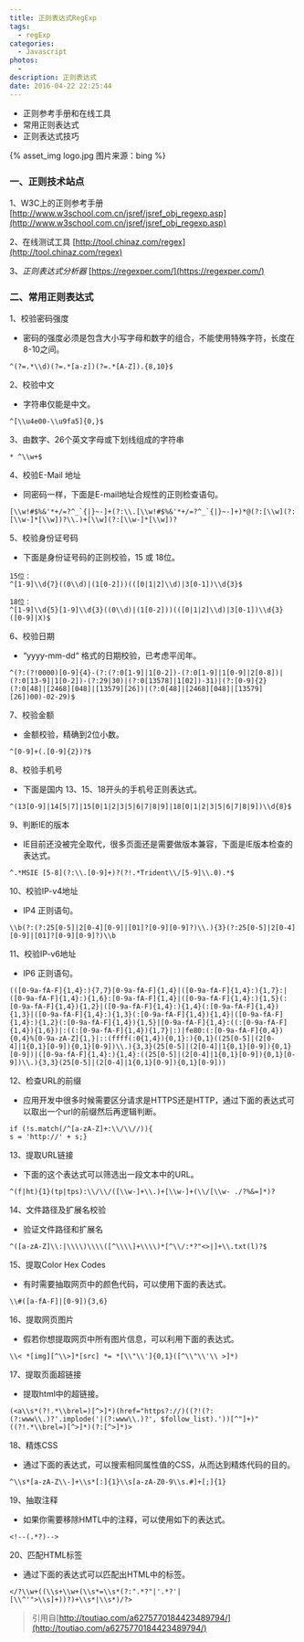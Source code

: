 ```yaml
---
title: 正则表达式RegExp
tags:
  - regExp
categories:
  - Javascript
photos:
  - 
description: 正则表达式
date: 2016-04-22 22:25:44
---
```


* 正则参考手册和在线工具
* 常用正则表达式
* 正则表达式技巧

{% asset_img logo.jpg 图片来源：bing %}

<!--more-->


### 一、正则技术站点
1、W3C上的正则参考手册
[http://www.w3school.com.cn/jsref/jsref_obj_regexp.asp](http://www.w3school.com.cn/jsref/jsref_obj_regexp.asp)

2、在线测试工具
[http://tool.chinaz.com/regex](http://tool.chinaz.com/regex)

3、*正则表达式分析器*
[https://regexper.com/](https://regexper.com/)

### 二、常用正则表达式

1、校验密码强度
* 密码的强度必须是包含大小写字母和数字的组合，不能使用特殊字符，长度在8-10之间。

```
^(?=.*\\d)(?=.*[a-z])(?=.*[A-Z]).{8,10}$
```

2、校验中文
* 字符串仅能是中文。

```
^[\\u4e00-\\u9fa5]{0,}$
```
3、由数字、26个英文字母或下划线组成的字符串

```
* ^\\w+$
```

4、校验E-Mail 地址
* 同密码一样，下面是E-mail地址合规性的正则检查语句。

```
[\\w!#$%&'*+/=?^_`{|}~-]+(?:\\.[\\w!#$%&'*+/=?^_`{|}~-]+)*@(?:[\\w](?:[\\w-]*[\\w])?\\.)+[\\w](?:[\\w-]*[\\w])?
```

5、校验身份证号码
* 下面是身份证号码的正则校验，15 或 18位。

```
15位：
^[1-9]\\d{7}((0\\d)|(1[0-2]))(([0|1|2]\\d)|3[0-1])\\d{3}$

18位：
^[1-9]\\d{5}[1-9]\\d{3}((0\\d)|(1[0-2]))(([0|1|2]\\d)|3[0-1])\\d{3}([0-9]|X)$
```

6、校验日期
* “yyyy-mm-dd“ 格式的日期校验，已考虑平闰年。

```
^(?:(?!0000)[0-9]{4}-(?:(?:0[1-9]|1[0-2])-(?:0[1-9]|1[0-9]|2[0-8])|(?:0[13-9]|1[0-2])-(?:29|30)|(?:0[13578]|1[02])-31)|(?:[0-9]{2}(?:0[48]|[2468][048]|[13579][26])|(?:0[48]|[2468][048]|[13579][26])00)-02-29)$
```

7、校验金额
* 金额校验，精确到2位小数。

```
^[0-9]+(.[0-9]{2})?$
```

8、校验手机号
* 下面是国内 13、15、18开头的手机号正则表达式。

```
^(13[0-9]|14[5|7]|15[0|1|2|3|5|6|7|8|9]|18[0|1|2|3|5|6|7|8|9])\\d{8}$
```

9、判断IE的版本
* IE目前还没被完全取代，很多页面还是需要做版本兼容，下面是IE版本检查的表达式。

```
^.*MSIE [5-8](?:\\.[0-9]+)?(?!.*Trident\\/[5-9]\\.0).*$
```

10、校验IP-v4地址
* IP4 正则语句。

```
\\b(?:(?:25[0-5]|2[0-4][0-9]|[01]?[0-9][0-9]?)\\.){3}(?:25[0-5]|2[0-4][0-9]|[01]?[0-9][0-9]?)\\b
```

11、校验IP-v6地址
* IP6 正则语句。

```
(([0-9a-fA-F]{1,4}:){7,7}[0-9a-fA-F]{1,4}|([0-9a-fA-F]{1,4}:){1,7}:|([0-9a-fA-F]{1,4}:){1,6}:[0-9a-fA-F]{1,4}|([0-9a-fA-F]{1,4}:){1,5}(:[0-9a-fA-F]{1,4}){1,2}|([0-9a-fA-F]{1,4}:){1,4}(:[0-9a-fA-F]{1,4}){1,3}|([0-9a-fA-F]{1,4}:){1,3}(:[0-9a-fA-F]{1,4}){1,4}|([0-9a-fA-F]{1,4}:){1,2}(:[0-9a-fA-F]{1,4}){1,5}|[0-9a-fA-F]{1,4}:((:[0-9a-fA-F]{1,4}){1,6})|:((:[0-9a-fA-F]{1,4}){1,7}|:)|fe80:(:[0-9a-fA-F]{0,4}){0,4}%[0-9a-zA-Z]{1,}|::(ffff(:0{1,4}){0,1}:){0,1}((25[0-5]|(2[0-4]|1{0,1}[0-9]){0,1}[0-9])\\.){3,3}(25[0-5]|(2[0-4]|1{0,1}[0-9]){0,1}[0-9])|([0-9a-fA-F]{1,4}:){1,4}:((25[0-5]|(2[0-4]|1{0,1}[0-9]){0,1}[0-9])\\.){3,3}(25[0-5]|(2[0-4]|1{0,1}[0-9]){0,1}[0-9]))
```

12、检查URL的前缀
* 应用开发中很多时候需要区分请求是HTTPS还是HTTP，通过下面的表达式可以取出一个url的前缀然后再逻辑判断。

```
if (!s.match(/^[a-zA-Z]+:\\/\\//)){
s = 'http://' + s;}
```

13、提取URL链接
* 下面的这个表达式可以筛选出一段文本中的URL。

```
^(f|ht){1}(tp|tps):\\/\\/([\\w-]+\\.)+[\\w-]+(\\/[\\w- ./?%&=]*)?
```

14、文件路径及扩展名校验
* 验证文件路径和扩展名

```
^([a-zA-Z]\\:|\\\\)\\\\([^\\\\]+\\\\)*[^\\/:*?"<>|]+\\.txt(l)?$
```

15、提取Color Hex Codes
* 有时需要抽取网页中的颜色代码，可以使用下面的表达式。

```
\\#([a-fA-F]|[0-9]){3,6}
```

16、提取网页图片
* 假若你想提取网页中所有图片信息，可以利用下面的表达式。

```
\\< *[img][^\\>]*[src] *= *[\\"\\']{0,1}([^\\"\\'\\ >]*)
```

17、提取页面超链接
* 提取html中的超链接。

```
(<a\\s*(?!.*\\brel=)[^>]*)(href="https?://)((?!(?:(?:www\\.)?'.implode('|(?:www\\.)?', $follow_list).'))[^"]+)"((?!.*\\brel=)[^>]*)(?:[^>]*)>
```

18、精炼CSS
* 通过下面的表达式，可以搜索相同属性值的CSS，从而达到精炼代码的目的。

```
^\\s*[a-zA-Z\\-]+\\s*[:]{1}\\s[a-zA-Z0-9\\s.#]+[;]{1}
```

19、抽取注释
* 如果你需要移除HMTL中的注释，可以使用如下的表达式。

```
<!--(.*?)-->
```

20、匹配HTML标签
* 通过下面的表达式可以匹配出HTML中的标签。

```
</?\\w+((\\s+\\w+(\\s*=\\s*(?:".*?"|'.*?'|[\\^'">\\s]+))?)+\\s*|\\s*)/?>
```

>引用自[http://toutiao.com/a6275770184423489794/](http://toutiao.com/a6275770184423489794/)